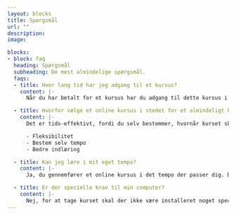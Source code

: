 ```yaml
---
layout: blocks
title: Spørgsmål
url: ""
description: 
image: 

blocks:
- block: faq
  heading: Spørgsmål
  subheading: De mest almindelige spørgsmål.
  faqs:
  - title: Hvor lang tid har jeg adgang til et kursus?
    content: |- 
      Når du har betalt for et kursus har du adgang til dette kursus i al den tid du behøver. Adgangen udløber ikke.

  - title: Hvorfor vælge et online kursus i stedet for et almindeligt kursus?
    content: |- 
      Det er tids-effektivt, fordi du selv bestemmer, hvornår kurset skal tages. Der er langt højere fleksibilitet ved at vælge online kurser over fysisk undervisning.

      - Fleksibilitet
      - Bestem selv tempo
      - Bedre indlæring

  - title: Kan jeg lære i mit eget tempo?
    content: |-
      Ja, du gennemfører et online kursus i det tempo der passer dig. Du kan også gå frem og tilbage i kurset.

  - title: Er der specielle krav til min computer?
    content: |-
      Nej, for at tage kurset skal der ikke være installeret noget specielt på din computer.
---
```

